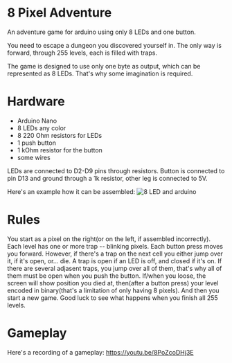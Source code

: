 # 8 Pixel Adventure
An adventure game for arduino using only 8 LEDs and one button.

You need to escape a dungeon you discovered yourself in. The only way is forward, through 255 levels, each is filled with traps.

The game is designed to use only one byte as output, which can be represented as 8 LEDs. That's why some imagination is required.

# Hardware
- Arduino Nano
- 8 LEDs any color
- 8 220 Ohm resistors for LEDs
- 1 push button
- 1 kOhm resistor for the button
- some wires

LEDs are connected to D2-D9 pins through resistors.
Button is connected to pin D13 and ground through a 1k resistor, other leg is connected to 5V.

Here's an example how it can be assembled:
![8 LED and arduino](https://github.com/cgtu/8_pixel_adventure/blob/master/breadboard.jpg)

# Rules
You start as a pixel on the right(or on the left, if assembled incorrectly). Each level has one or more trap -- blinking pixels. Each button press moves you forward. However, if there's a trap on the next cell you either jump over it, if it's open, or... die. A trap is open if an LED is off, and closed if it's on. If there are several adjasent traps, you jump over all of them, that's why all of them must be open when you push the button.
If/when you loose, the screen will show position you died at, then(after a button press) your level encoded in binary(that's a limitation of only having 8 pixels). And then you start a new game.
Good luck to see what happens when you finish all 255 levels.

# Gameplay
Here's a recording of a gameplay: https://youtu.be/8PoZcoDHj3E
